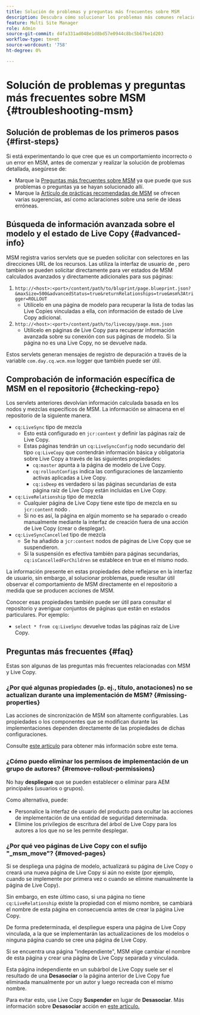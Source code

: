 ```yaml
---
title: Solución de problemas y preguntas más frecuentes sobre MSM
description: Descubra cómo solucionar los problemas más comunes relacionados con MSM y obtenga respuestas a las preguntas más comunes relacionadas con MSM.
feature: Multi Site Manager
role: Admin
source-git-commit: d4fa331ad048e1d8bd57e0944c8bc5b67be1d203
workflow-type: tm+mt
source-wordcount: '758'
ht-degree: 0%

---
```


# Solución de problemas y preguntas más frecuentes sobre MSM {#troubleshooting-msm}

## Solución de problemas de los primeros pasos {#first-steps}

Si está experimentando lo que cree que es un comportamiento incorrecto o un error en MSM, antes de comenzar y realizar la solución de problemas detallada, asegúrese de:

* Marque la [Preguntas más frecuentes sobre MSM](#faq) ya que puede que sus problemas o preguntas ya se hayan solucionado allí.
* Marque la [Artículo de prácticas recomendadas de MSM](msm-best-practices.md) se ofrecen varias sugerencias, así como aclaraciones sobre una serie de ideas erróneas.

## Búsqueda de información avanzada sobre el modelo y el estado de Live Copy {#advanced-info}

MSM registra varios servlets que se pueden solicitar con selectores en las direcciones URL de los recursos. Las utiliza la interfaz de usuario de , pero también se pueden solicitar directamente para ver estados de MSM calculados avanzados y directamente adicionales para sus páginas:

1. `http://<host>:<port>/content/path/to/bluprint/page.blueprint.json?&maxSize=500&advancedStatus=true&returnRelationships=true&msm%3Atrigger=ROLLOUT`
   * Utilícelo en una página de modelo para recuperar la lista de todas las Live Copies vinculadas a ella, con información de estado de Live Copy adicional.
1. `http://<host>:<port>/content/path/to/livecopy/page.msm.json`
   * Utilícelo en páginas de Live Copy para recuperar información avanzada sobre su conexión con sus páginas de modelo. Si la página no es una Live Copy, no se devuelve nada.

Estos servlets generan mensajes de registro de depuración a través de la variable `com.day.cq.wcm.msm` logger que también puede ser útil.

## Comprobación de información específica de MSM en el repositorio {#checking-repo}

Los servlets anteriores devolvían información calculada basada en los nodos y mezclas específicos de MSM. La información se almacena en el repositorio de la siguiente manera.

* `cq:LiveSync` tipo de mezcla
   * Esto está configurado en `jcr:content` y definir las páginas raíz de Live Copy.
   * Estas páginas tendrán un `cq:LiveSyncConfig` nodo secundario del tipo `cq:LiveCopy` que contendrán información básica y obligatoria sobre Live Copy a través de las siguientes propiedades:
      * `cq:master` apunta a la página de modelo de Live Copy.
      * `cq:rolloutConfigs` indica las configuraciones de lanzamiento activas aplicadas a Live Copy.
      * `cq:isDeep` es verdadero si las páginas secundarias de esta página raíz de Live Copy están incluidas en Live Copy.
* `cq:LiveRelationship` tipo de mezcla
   * Cualquier página de Live Copy tiene este tipo de mezcla en su `jcr:content` nodo .
   * Si no es así, la página en algún momento se ha separado o creado manualmente mediante la interfaz de creación fuera de una acción de Live Copy (crear o desplegar).
* `cq:LiveSyncCancelled` tipo de mezcla
   * Se ha añadido a `jcr:content` nodos de páginas de Live Copy que se suspendieron.
   * Si la suspensión es efectiva también para páginas secundarias, `cq:isCancelledForChildren` se establece en true en el mismo nodo.

La información presente en estas propiedades debe reflejarse en la interfaz de usuario, sin embargo, al solucionar problemas, puede resultar útil observar el comportamiento de MSM directamente en el repositorio a medida que se producen acciones de MSM.

Conocer esas propiedades también puede ser útil para consultar el repositorio y averiguar conjuntos de páginas que están en estados particulares. Por ejemplo:

* `select * from cq:LiveSync` devuelve todas las páginas raíz de Live Copy.

## Preguntas más frecuentes {#faq}

Estas son algunas de las preguntas más frecuentes relacionadas con MSM y Live Copy.

### ¿Por qué algunas propiedades (p. ej., título, anotaciones) no se actualizan durante una implementación de MSM? {#missing-properties}

Las acciones de sincronización de MSM son altamente configurables. Las propiedades o los componentes que se modifican durante las implementaciones dependen directamente de las propiedades de dichas configuraciones.

Consulte [este artículo](msm-best-practices.md) para obtener más información sobre este tema.

### ¿Cómo puedo eliminar los permisos de implementación de un grupo de autores? {#remove-rollout-permissions}

No hay **despliegue** que se pueden establecer o eliminar para AEM principales (usuarios o grupos).

Como alternativa, puede:

* Personalice la interfaz de usuario del producto para ocultar las acciones de implementación de una entidad de seguridad determinada.
* Elimine los privilegios de escritura del árbol de Live Copy para los autores a los que no se les permite desplegar.

### ¿Por qué veo páginas de Live Copy con el sufijo &quot;_msm_move&quot;? {#moved-pages}

Si se despliega una página de modelo, actualizará su página de Live Copy o creará una nueva página de Live Copy si aún no existe (por ejemplo, cuando se implemente por primera vez o cuando se elimine manualmente la página de Live Copy).

Sin embargo, en este último caso, si una página no tiene `cq:LiveRelationship` existe la propiedad con el mismo nombre, se cambiará el nombre de esta página en consecuencia antes de crear la página Live Copy.

De forma predeterminada, el despliegue espera una página de Live Copy vinculada, a la que se implementarán las actualizaciones de los modelos o ninguna página cuando se cree una página de Live Copy.

Si se encuentra una página &quot;independiente&quot;, MSM elige cambiar el nombre de esta página y crear una página de Live Copy separada y vinculada.

Esta página independiente en un subárbol de Live Copy suele ser el resultado de una **Desasociar** o la página anterior de Live Copy fue eliminada manualmente por un autor y luego recreada con el mismo nombre.

Para evitar esto, use Live Copy **Suspender** en lugar de **Desasociar**. Más información sobre **Desasociar** acción en [este artículo.](msm-livecopy.md)

